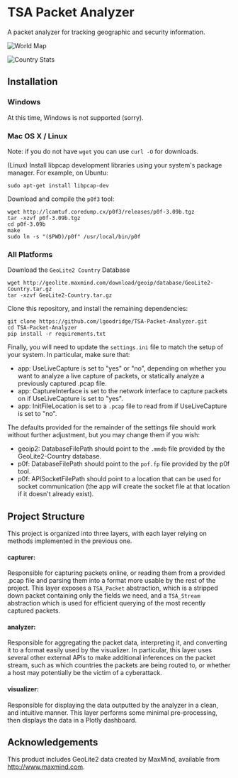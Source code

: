 # TSA Packet Analyzer

A packet analyzer for tracking geographic and security information.

![World Map](https://s17.postimg.org/6ayb8jalb/world_plot.png)

![Country Stats](https://s17.postimg.org/vtqnlt1xr/country_stats.png)

## Installation

### Windows

At this time, Windows is not supported (sorry).

### Mac OS X / Linux

Note: if you do not have ```wget``` you can use ```curl -O``` for downloads.

(Linux) Install libpcap development libraries using your system's package manager. For example, on Ubuntu:
```
sudo apt-get install libpcap-dev
```

Download and compile the ```p0f3``` tool:
```
wget http://lcamtuf.coredump.cx/p0f3/releases/p0f-3.09b.tgz
tar -xzvf p0f-3.09b.tgz
cd p0f-3.09b
make
sudo ln -s "($PWD)/p0f" /usr/local/bin/p0f
```

### All Platforms

Download the ```GeoLite2 Country``` Database
```
wget http://geolite.maxmind.com/download/geoip/database/GeoLite2-Country.tar.gz
tar -xzvf GeoLite2-Country.tar.gz
```

Clone this repository, and install the remaining dependencies:
```
git clone https://github.com/lgoodridge/TSA-Packet-Analyzer.git
cd TSA-Packet-Analyzer
pip install -r requirements.txt
```

Finally, you will need to update the ```settings.ini``` file to match the setup of your system. In particular, make sure that:
 * app: UseLiveCapture is set to "yes" or "no", depending on whether you want to analyze a live capture of packets, or statically analyze a previously captured .pcap file.
 * app: CaptureInterface is set to the network interface to capture packets on if UseLiveCapture is set to "yes".
 * app: InitFileLocation is set to a ```.pcap``` file to read from if UseLiveCapture is set to "no".

The defaults provided for the remainder of the settings file should work without further adjustment, but you may change them if you wish:
 * geoip2: DatabaseFilePath should point to the ```.mmdb``` file provided by the GeoLite2-Country database.
 * p0f: DatabaseFilePath should point to the ```pof.fp``` file provided by the p0f tool.
 * p0f: APISocketFilePath should point to a location that can be used for socket communication (the app will create the socket file at that location if it doesn't already exist).

## Project Structure

This project is organized into three layers, with each layer relying on methods implemented in the previous one.

#### capturer:

Responsible for capturing packets online, or reading them from a provided .pcap file and parsing them into a format more usable by the rest of the project. This layer exposes a ```TSA_Packet``` abstraction, which is a stripped down packet containing only the fields we need, and a ```TSA_Stream``` abstraction which is used for efficient querying of the most recently captured packets.

#### analyzer:

Responsible for aggregating the packet data, interpreting it, and converting it to a format easily used by the visualizer. In particular, this layer uses several other external APIs to make additional inferences on the packet stream, such as which countries the packets are being routed to, or whether a host may potentially be the victim of a cyberattack.

#### visualizer:

Responsible for displaying the data outputted by the analyzer in a clean, and intuitive manner. This layer performs some minimal pre-processing, then displays the data in a Plotly dashboard.

## Acknowledgements

This product includes GeoLite2 data created by MaxMind, available from
<a href="http://www.maxmind.com">http://www.maxmind.com</a>.
